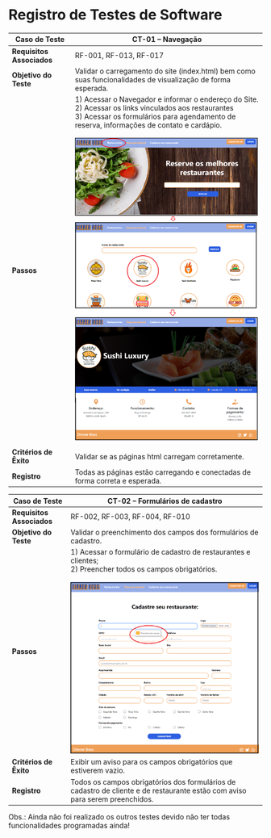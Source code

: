 # Registro de Testes de Software

| **Caso de Teste**         | **CT-01 – Navegação**                                        |
| ------------------------- | ------------------------------------------------------------ |
| **Requisitos Associados** | RF-001, RF-013, RF-017                                       |
| **Objetivo do Teste**     | Validar o carregamento do site (index.html) bem como suas funcionalidades de visualização de forma esperada. |
| **Passos**                | 1) Acessar o Navegador e informar o endereço do Site. <br />2) Acessar os links vinculados aos restaurantes <br />3) Acessar os formulários para agendamento de reserva,  informações de contato e cardápio.<br /><br />![Teste CT-01](img/testect1.png) |
| **Critérios de Êxito**    | Validar se as páginas html carregam corretamente.            |
| **Registro**              | Todas as páginas estão carregando e conectadas de forma correta e esperada. |



| **Caso de Teste**         | **CT-02 – Formulários de cadastro**                          |
| ------------------------- | ------------------------------------------------------------ |
| **Requisitos Associados** | RF-002, RF-003, RF-004, RF-010                               |
| **Objetivo do Teste**     | Validar o preenchimento dos campos dos formulários de cadastro. |
| **Passos**                | 1) Acessar o formulário de cadastro de restaurantes e clientes; <br />2) Preencher todos os campos obrigatórios.<br /><br />![Teste CT-02](img/testect2.png) |
| **Critérios de Êxito**    | Exibir um aviso para os campos obrigatórios que estiverem vazio. |
| **Registro**              | Todos os campos obrigatórios dos formulários de cadastro de cliente e de restaurante estão com aviso para serem preenchidos. |



Obs.: Ainda não foi realizado os outros testes devido não ter todas funcionalidades programadas ainda!
